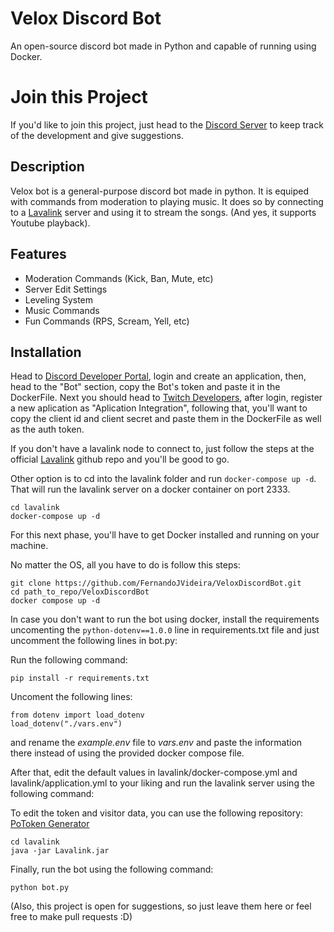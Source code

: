 # Velox Discord Bot

An open-source discord bot made in Python and capable of running using Docker.

# Join this Project

If you'd like to join this project, just head to the [Discord Server](https://discord.gg/YAjvy4kF8W) to keep track of the development and give suggestions.

## Description

Velox bot is a general-purpose discord bot made in python. It is equiped with commands from moderation to playing music. It does so by connecting to a [Lavalink](https://github.com/lavalink-devs/Lavalink) server and using it to stream the songs. (And yes, it supports Youtube playback).

## Features

- Moderation Commands (Kick, Ban, Mute, etc)
- Server Edit Settings
- Leveling System
- Music Commands
- Fun Commands (RPS, Scream, Yell, etc)

## Installation

Head to [Discord Developer Portal](https://discord.com/developers/applications), login and create an application, then, head to the "Bot" section, copy the Bot's token and paste it in the DockerFile. Next you should head to [Twitch Developers](https://dev.twitch.tv/login), after login, register a new aplication as "Aplication Integration", following that, you'll want to copy the client id and client secret and paste them in the DockerFile as well as the auth token.

If you don't have a lavalink node to connect to, just follow the steps at the official [Lavalink](https://github.com/lavalink-devs/Lavalink) github repo and you'll be good to go.

Other option is to cd into the lavalink folder and run `docker-compose up -d`. That will run the lavalink server on a docker container on port 2333.

```
cd lavalink
docker-compose up -d
```

For this next phase, you'll have to get Docker installed and running on your machine.

No matter the OS, all you have to do is follow this steps:

```
git clone https://github.com/FernandoJVideira/VeloxDiscordBot.git
cd path_to_repo/VeloxDiscordBot
docker compose up -d
```

In case you don't want to run the bot using docker, install the requirements uncomenting the `python-dotenv==1.0.0` line in requirements.txt file and just uncomment the following lines in bot.py:

Run the following command:

```
pip install -r requirements.txt
```

Uncoment the following lines:

```
from dotenv import load_dotenv
load_dotenv("./vars.env")
```

and rename the _example.env_ file to _vars.env_ and paste the information there instead of using the provided docker compose file.

After that, edit the default values in lavalink/docker-compose.yml and lavalink/application.yml to your liking and run the lavalink server using the following command:

To edit the token and visitor data, you can use the following repository: [PoToken Generator](https://github.com/iv-org/youtube-trusted-session-generator)

```
cd lavalink
java -jar Lavalink.jar
```

Finally, run the bot using the following command:

```
python bot.py
```

(Also, this project is open for suggestions, so just leave them here or feel free to make pull requests :D)
